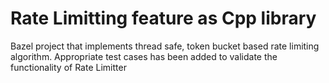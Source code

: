 # Rate Limitting feature as Cpp library
Bazel project that implements thread safe, token bucket based rate limiting algorithm. Appropriate test cases has been added to validate the functionality of Rate Limitter

